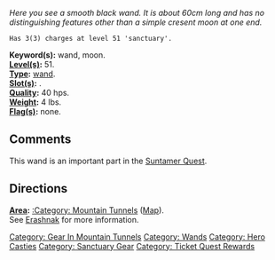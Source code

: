 *Here you see a smooth black wand. It is about 60cm long and has no
distinguishing features other than a simple cresent moon at one end.*

`Has 3(3) charges at level 51 'sanctuary'.`

**Keyword(s):** wand, moon.  
**[Level(s)](Object_Level "wikilink"):** 51.  
**[Type](:Category:_Object_Types "wikilink"):**
[wand](:Category:_Wands "wikilink").  
**[Slot(s)](Object_Slots "wikilink"):** <held>.  
**[Quality](Object_Quality "wikilink"):** 40 hps.  
**[Weight](Object_Weight "wikilink"):** 4 lbs.  
**[Flag(s)](:Category:_Object_Flags "wikilink"):** none.  

## Comments

This wand is an important part in the [Suntamer
Quest](Suntamer_Quest "wikilink").

## Directions

**[Area](:Category:_Areas "wikilink"):** [:Category: Mountain
Tunnels](:Category:_Mountain_Tunnels "wikilink")
([Map](Mountain_Tunnels_Map "wikilink")).  
See [Erashnak](Erashnak "wikilink") for more information.

[Category: Gear In Mountain
Tunnels](Category:_Gear_In_Mountain_Tunnels "wikilink") [Category:
Wands](Category:_Wands "wikilink") [Category: Hero
Casties](Category:_Hero_Casties "wikilink") [Category: Sanctuary
Gear](Category:_Sanctuary_Gear "wikilink") [Category: Ticket Quest
Rewards](Category:_Ticket_Quest_Rewards "wikilink")
